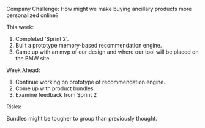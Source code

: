 Company Challenge:
How might we make buying ancillary products more personalized online?


This week:

1. Completed 'Sprint 2'.
2. Built a prototype memory-based recommendation engine.
3. Came up with an mvp of our design and where our tool will be placed on the BMW site.


Week Ahead:

1. Continue working on prototype of recommendation engine.
2. Come up with product bundles.
3. Examine feedback from Sprint 2


Risks:

Bundles might be tougher to group than previously thought.
